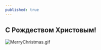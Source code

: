 ```yaml
---
published: true
---
```

## С Рождеством Христовым!
![MerryChristmas.gif]({{site.baseurl}}images/MerryChristmas.gif)

